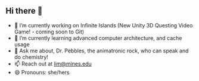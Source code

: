 ## Hi there 👋

- 🔭 I’m currently working on Infinite Islands (New Unity 3D Questing Video Game! - coming soon to Git)
- 🌱 I’m currently learning advanced computer architecture, and cache usage 
- 💬 Ask me about, Dr. Pebbles, the animatronic rock, who can speak and do chemistry! 
- 📫 Reach out at lim@mines.edu
- 😄 Pronouns: she/hers

<!--
**oreier/oreier** is a ✨ _special_ ✨ repository because its `README.md` (this file) appears on your GitHub profile.

Here are some ideas to get you started:

- 🔭 I’m currently working on ...
- 🌱 I’m currently learning ...
- 👯 I’m looking to collaborate on ...
- 🤔 I’m looking for help with ...
- 💬 Ask me about ...
- 📫 How to reach me: ...
- 😄 Pronouns: ...
- ⚡ Fun fact: ...
-->
